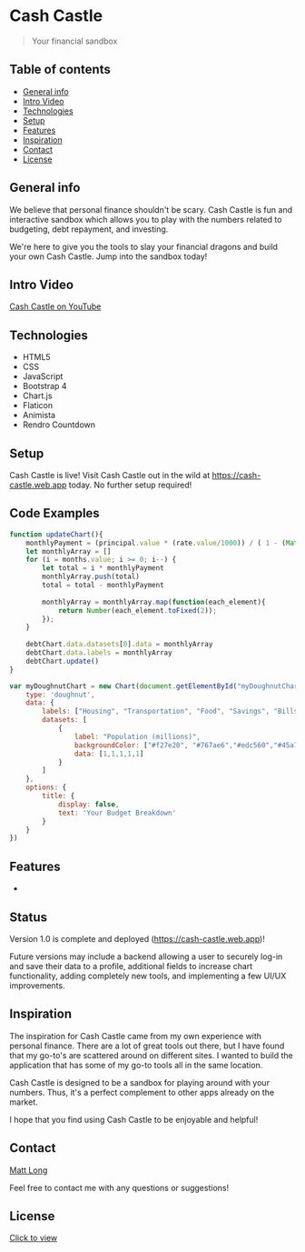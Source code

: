 # Cash Castle
> Your financial sandbox

## Table of contents
* [General info](#general-info)
* [Intro Video](#intro-video)
* [Technologies](#technologies)
* [Setup](#setup)
* [Features](#features)
* [Inspiration](#inspiration)
* [Contact](#contact)
* [License](#license)

## General info
We believe that personal finance shouldn't be scary. Cash Castle is fun and interactive sandbox which allows you to play with the numbers related to budgeting, debt repayment, and investing.

We're here to give you the tools to slay your financial dragons and build your own Cash Castle. Jump into the sandbox today!

## Intro Video
[Cash Castle on YouTube]()

## Technologies
* HTML5
* CSS
* JavaScript
* Bootstrap 4
* Chart.js
* Flaticon
* Animista
* Rendro Countdown

## Setup
Cash Castle is live! Visit Cash Castle out in the wild at https://cash-castle.web.app today. No further setup required! 

## Code Examples
```javaScript
function updateChart(){   
    monthlyPayment = (principal.value * (rate.value/1000)) / ( 1 - (Math.pow((1 + (rate.value/1000)), -months.value)))
    let monthlyArray = []
    for (i = months.value; i >= 0; i--) {
        let total = i * monthlyPayment
        monthlyArray.push(total)
        total = total - monthlyPayment
        
        monthlyArray = monthlyArray.map(function(each_element){
            return Number(each_element.toFixed(2));
        });
    }
    
    debtChart.data.datasets[0].data = monthlyArray
    debtChart.data.labels = monthlyArray
    debtChart.update()
}
```

```javascript
var myDoughnutChart = new Chart(document.getElementById("myDoughnutChart"), {
    type: 'doughnut',
    data: {
        labels: ["Housing", "Transportation", "Food", "Savings", "Bills"],
        datasets: [
            {
                label: "Population (millions)",
                backgroundColor: ["#f27e20", "#767ae6","#edc560","#45a7ee","#da4f7a"],
                data: [1,1,1,1,1]
            }
        ]
    },
    options: {
        title: {
            display: false,
            text: 'Your Budget Breakdown'
        }
    }
})
```

## Features
* 

## Status
Version 1.0 is complete and deployed (https://cash-castle.web.app)! 

Future versions may include a backend allowing a user to securely log-in and save their data to a profile, additional fields to increase chart functionality, adding completely new tools, and implementing a few UI/UX improvements. 

## Inspiration
The inspiration for Cash Castle came from my own experience with personal finance. There are a lot of great tools out there, but I have found that my go-to's are scattered around on different sites. I wanted to build the application that has some of my go-to tools all in the same location. 

Cash Castle is designed to be a sandbox for playing around with your numbers. Thus, it's a perfect complement to other apps already on the market.

I hope that you find using Cash Castle to be enjoyable and helpful!

## Contact
[Matt Long](https://www.linkedin.com/in/mattlong34/)

Feel free to contact me with any questions or suggestions!

## License
[Click to view]()
